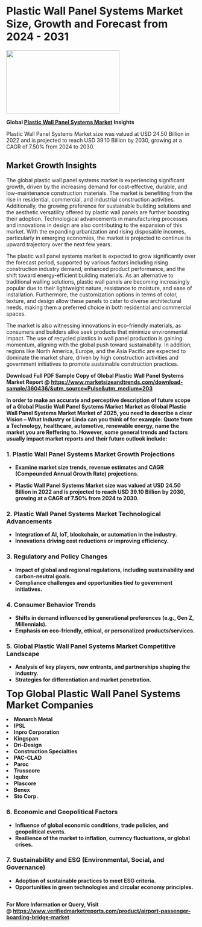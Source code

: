 <H1>Plastic Wall Panel Systems Market Size, Growth and Forecast from 2024 - 2031</H1><img class="aligncenter size-medium wp-image-584254" src="https://thirdeyenews.in/wp-content/uploads/2024/09/Global-Market-Research-300x168.jpeg" alt="" width="300" height="168" /><p><strong>Global&nbsp;<a href="https://www.marketsizeandtrends.com/download-sample/360436/&amp;utm_source=Pulse&amp;utm_medium=203">Plastic Wall Panel Systems Market</a> Insights</strong></p><p>Plastic Wall Panel Systems Market size was valued at USD 24.50 Billion in 2022 and is projected to reach USD 39.10 Billion by 2030, growing at a CAGR of 7.50% from 2024 to 2030.</p><p><h2>Market Growth Insights</h2> <p>The global plastic wall panel systems market is experiencing significant growth, driven by the increasing demand for cost-effective, durable, and low-maintenance construction materials. The market is benefiting from the rise in residential, commercial, and industrial construction activities. Additionally, the growing preference for sustainable building solutions and the aesthetic versatility offered by plastic wall panels are further boosting their adoption. Technological advancements in manufacturing processes and innovations in design are also contributing to the expansion of this market. With the expanding urbanization and rising disposable incomes, particularly in emerging economies, the market is projected to continue its upward trajectory over the next few years.</p> <p><strong></strong></p> <p>The plastic wall panel systems market is expected to grow significantly over the forecast period, supported by various factors including rising construction industry demand, enhanced product performance, and the shift toward energy-efficient building materials. As an alternative to traditional walling solutions, plastic wall panels are becoming increasingly popular due to their lightweight nature, resistance to moisture, and ease of installation. Furthermore, the customization options in terms of color, texture, and design allow these panels to cater to diverse architectural needs, making them a preferred choice in both residential and commercial spaces.</p> <p>The market is also witnessing innovations in eco-friendly materials, as consumers and builders alike seek products that minimize environmental impact. The use of recycled plastics in wall panel production is gaining momentum, aligning with the global push toward sustainability. In addition, regions like North America, Europe, and the Asia Pacific are expected to dominate the market share, driven by high construction activities and government initiatives to promote sustainable construction practices.</p> <p><strong></p><p><span class=""><strong>Download Full PDF Sample Copy of Global Plastic Wall Panel Systems Market Report</strong> @ <a href="https://www.marketsizeandtrends.com/download-sample/360436/&amp;utm_source=Pulse&amp;utm_medium=203" target="_blank">https://www.marketsizeandtrends.com/download-sample/360436/&amp;utm_source=Pulse&amp;utm_medium=203</a></span></p><p>In order to make an accurate and perceptive description of future scope of a Global&nbsp;Plastic Wall Panel Systems Market Market as Global&nbsp;Plastic Wall Panel Systems Market Market of 2025, you need to describe a clear Vision &ndash; What Industry or Linda can you think of for example: Quote from a Technology, healthcare, automotive, renewable energy, name the market you are Reffering to. However, some general trends and factors usually impact market reports and their future outlook include:</p><h3>1.&nbsp;<strong>Plastic Wall Panel Systems Market Growth Projections</strong></h3><ul><li>Examine market size trends, revenue estimates and CAGR (Compounded Annual Growth Rate) projections.</li><li><p>Plastic Wall Panel Systems Market size was valued at USD 24.50 Billion in 2022 and is projected to reach USD 39.10 Billion by 2030, growing at a CAGR of 7.50% from 2024 to 2030.</p></li></ul><h3>2.&nbsp;<strong>Plastic Wall Panel Systems Market Technological Advancements</strong></h3><ul><li>Integration of AI, IoT, blockchain, or automation in the industry.</li><li>Innovations driving cost reductions or improving efficiency.</li></ul><h3>3.&nbsp;<strong>Regulatory and Policy Changes</strong></h3><ul><li>Impact of global and regional regulations, including sustainability and carbon-neutral goals.</li><li>Compliance challenges and opportunities tied to government initiatives.</li></ul><h3>4.&nbsp;<strong>Consumer Behavior Trends</strong></h3><ul><li>Shifts in demand influenced by generational preferences (e.g., Gen Z, Millennials).</li><li>Emphasis on eco-friendly, ethical, or personalized products/services.</li></ul><h3>5.&nbsp;<strong>Global Plastic Wall Panel Systems Market Competitive Landscape</strong></h3><ul><li>Analysis of key players, new entrants, and partnerships shaping the industry.</li><li>Strategies for differentiation and market penetration.</li></ul><p data-pm-slice="1 1 []"><span style="color: inherit; font-family: inherit; font-size: 25px;">Top Global Plastic Wall Panel Systems Market Companies</span></p><div class="" data-test-id=""><p><li>Monarch Metal</li><li> IPSL</li><li> Inpro Corporation</li><li> Kingspan</li><li> Dri-Design</li><li> Construction Specialties</li><li> PAC-CLAD</li><li> Paroc</li><li> Trusscore</li><li> Iqubx</li><li> Plascore</li><li> Benex</li><li> Sto Corp.</li></p></div><h3>6.&nbsp;<strong>Economic and Geopolitical Factors</strong></h3><ul><li>Influence of global economic conditions, trade policies, and geopolitical events.</li><li>Resilience of the market to inflation, currency fluctuations, or global crises.</li></ul><h3>7.&nbsp;<strong>Sustainability and ESG (Environmental, Social, and Governance)</strong></h3><ul><li>Adoption of sustainable practices to meet ESG criteria.</li><li>Opportunities in green technologies and circular economy principles.</li></ul><h2><strong style="font-size: 14px;">For More Information or Query, Visit @&nbsp;</strong><a style="background-color: #ffffff; font-size: 14px;" href="https://www.marketsizeandtrends.com/report/plastic-wall-panel-systems-market/" target="_blank">https://www.verifiedmarketreports.com/product/airport-passenger-boarding-bridge-market</a></h2>
